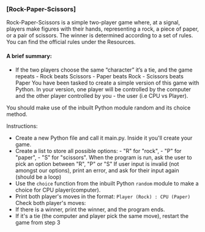 ### [Rock-Paper-Scissors]

Rock-Paper-Scissors is a simple two-player game where, at a signal, players make figures with their hands, representing a rock, a piece of paper, or a pair of scissors. The winner is determined according to a set of rules. You can find the official rules under the Resources.

#### A brief summary:

- If the two players choose the same “character” it’s a tie, and the game repeats - Rock beats Scissors - Paper beats Rock - Scissors beats Paper
  You have been tasked to create a simple version of this game with Python. In your version, one player will be controlled by the computer and the other player controlled by you - the user (i.e CPU vs Player).

You should make use of the inbuilt Python module random and its choice method.

Instructions:

- Create a new Python file and call it main.py. Inside it you'll create your game.
- Create a list to store all possible options: - "R" for "rock", - "P" for "paper", - "S" for "scissors".
  When the program is run, ask the user to pick an option between "R", "P" or "S"
  If user input is invalid (not amongst our options), print an error, and ask for their input again (should be a loop)
- Use the `choice` function from the inbuilt Python `random` module to make a choice for CPU player(computer).
- Print both player's moves in the format: `Player (Rock) : CPU (Paper)`
  Check both player's moves:
- If there is a winner, print the winner, and the program ends.
- If it's a tie (the computer and player pick the same move), restart the game from step 3
